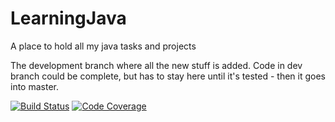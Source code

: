 # LearningJava
A place to hold all my java tasks and projects

The development branch where all the new stuff is added. Code in dev branch could be complete,
but has to stay here until it's tested - then it goes into master.

[![Build Status](https://travis-ci.org/krukru/LearningJava.svg?branch=dev)](https://travis-ci.org/krukru/LearningJava)
[![Code Coverage](https://img.shields.io/badge/coverage-84%25-green.svg)](https://shields.io)
